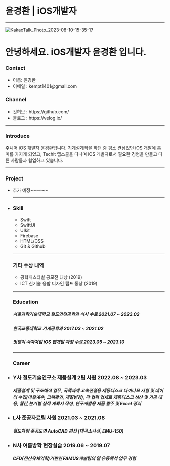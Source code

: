 # 윤경환 | iOS개발자

---

![KakaoTalk_Photo_2023-08-10-15-35-17](https://github.com/APPSCHOOL3-iOS/APPSCHOOL3-iOS.github.io/assets/133959724/9ef24014-9488-4d90-a515-7e9b5497b812)

<h1> 안녕하세요. iOS개발자 윤경환 입니다.</h1>

<h3>Contact</h3> 
<ul>
  <li>
    이름: 윤경환
  </li>
  <li>
    이메일 : kempt1401@gmail.com
  </li>
</ul>


<h3>Channel</h3> 
<ul>
  <li>깃허브 : https://github.com/
  </li>
  <li>블로그 : https://velog.io/
  </li>
</ul>

---

<h3>Introduce</h3>
<p>
주니어 iOS 개발자 윤경환입니다.
 기계설계직을 하던 중 평소 관심있던 iOS 개발에 흥미를 가지게 되었고, Techit 앱스쿨을 다니며 iOS 개발자로서 필요한 경험을 만들고 다른 사람들과 협업하고 있습니다.
</p>

---

<h3>Project</h3> 
<ul>
  <li>
    추가 예정~~~~~~
  </li>
  <li>

---

<h3>Skill</h3> 
<ul>
  <li>Swift</li>
  <li>SwiftUI</li>
  <li>UIkit</li>
  <li>Firebase</li>
  <li>HTML/CSS</li>
  <li>Git & Github</li>
</ul>

---

<h3>기타 수상 내역</h3> 
<ul>
  <li>
    공학패스티벌 공모전 대상 (2019)
  </li>
  <li>
    ICT 신기술 융합 디자인 캠프 동상 (2019)
  </li>
</ul>

---

<h3>Education</h3> 

<h5>서울과학기술대학교 철도안전공학과 석사 수료 2021.07 ~ 2023.02</h5>
<h5>한국교통대학교 기계공학과 2017.03 ~ 2021.02</h5>
<h5>멋쟁이 사자처럼  iOS 앱개발 과정 수료 2023.05 ~ 2023.10</h5>

---

<h3>Career</h3>
<li><h3>Y사 철도기술연구소 제품설계 2팀 사원 2022.08 ~ 2023.03</h3></li>
<h5>제품설계 및 구조해석 업무, 국책과제 고속전철용 제동디스크 다이나모 시험 및 데이터 수집(마찰계수, 크랙확인, 재질변경), 
각 협력 업체로 제동디스크 생산 및 가공 대응, 월간,분기별 실적 계획서 작성, 연구개발용 제품 발주 및 Excel 정리</h5>
<li><h3>L사 준공자료팀 사원 2021.03 ~ 2021.08 </h3></li>
<h5>철도차량 준공도면 AutoCAD 편집 (대곡소사선, EMU-150)</h5>
<li><h3>N사 여름방학 현장실습 2019.06 ~ 2019.07</h3></li>
<h5>CFD(전산유체역학)기반인 FAMUS개발팀의 열 유동해석 업무 경험</h5>







